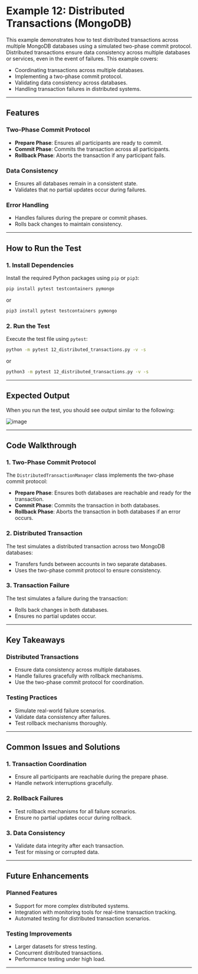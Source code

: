 # Example 12: Distributed Transactions (MongoDB)

This example demonstrates how to test distributed transactions across multiple MongoDB databases using a simulated two-phase commit protocol. Distributed transactions ensure data consistency across multiple databases or services, even in the event of failures. This example covers:

- Coordinating transactions across multiple databases.
- Implementing a two-phase commit protocol.
- Validating data consistency across databases.
- Handling transaction failures in distributed systems.

---

## Features

### Two-Phase Commit Protocol

- **Prepare Phase**: Ensures all participants are ready to commit.
- **Commit Phase**: Commits the transaction across all participants.
- **Rollback Phase**: Aborts the transaction if any participant fails.

### Data Consistency

- Ensures all databases remain in a consistent state.
- Validates that no partial updates occur during failures.

### Error Handling

- Handles failures during the prepare or commit phases.
- Rolls back changes to maintain consistency.

---

## How to Run the Test

### 1. Install Dependencies

Install the required Python packages using `pip` or `pip3`:

```bash
pip install pytest testcontainers pymongo
```

or

```bash
pip3 install pytest testcontainers pymongo
```

### 2. Run the Test

Execute the test file using `pytest`:

```bash
python -m pytest 12_distributed_transactions.py -v -s
```

or

```bash
python3 -m pytest 12_distributed_transactions.py -v -s
```

---

## Expected Output

When you run the test, you should see output similar to the following:

![image](https://github.com/user-attachments/assets/93489651-5035-470e-821d-da01b449263f)


---

## Code Walkthrough

### 1. Two-Phase Commit Protocol

The `DistributedTransactionManager` class implements the two-phase commit protocol:

- **Prepare Phase**: Ensures both databases are reachable and ready for the transaction.
- **Commit Phase**: Commits the transaction in both databases.
- **Rollback Phase**: Aborts the transaction in both databases if an error occurs.

### 2. Distributed Transaction

The test simulates a distributed transaction across two MongoDB databases:

- Transfers funds between accounts in two separate databases.
- Uses the two-phase commit protocol to ensure consistency.

### 3. Transaction Failure

The test simulates a failure during the transaction:

- Rolls back changes in both databases.
- Ensures no partial updates occur.

---

## Key Takeaways

### Distributed Transactions

- Ensure data consistency across multiple databases.
- Handle failures gracefully with rollback mechanisms.
- Use the two-phase commit protocol for coordination.

### Testing Practices

- Simulate real-world failure scenarios.
- Validate data consistency after failures.
- Test rollback mechanisms thoroughly.

---

## Common Issues and Solutions

### 1. Transaction Coordination

- Ensure all participants are reachable during the prepare phase.
- Handle network interruptions gracefully.

### 2. Rollback Failures

- Test rollback mechanisms for all failure scenarios.
- Ensure no partial updates occur during rollback.

### 3. Data Consistency

- Validate data integrity after each transaction.
- Test for missing or corrupted data.

---

## Future Enhancements

### Planned Features

- Support for more complex distributed systems.
- Integration with monitoring tools for real-time transaction tracking.
- Automated testing for distributed transaction scenarios.

### Testing Improvements

- Larger datasets for stress testing.
- Concurrent distributed transactions.
- Performance testing under high load.

---
